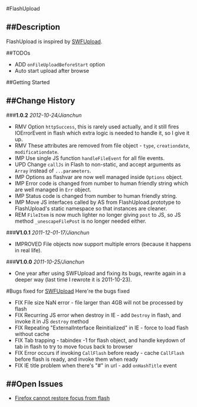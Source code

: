 #FlashUpload

##Description
---------------------
FlashUpload is inspired by [SWFUpload][].

##TODOs
- ADD `onFileUploadBeforeStart` option
- Auto start upload after browse

##Getting Started

##Change History
---------------------

###**1.0.2** _2012-10-24/Jianchun_
- RMV Option `httpSuccess`, this is rarely used actually, and it still fires IOErrorEvent in flash which extra logic is needed to handle it, so I give it up.
- RMV These attributes are removed from file object - `type`, `creationdate`, `modificationdate`.
- IMP Use single JS function `handleFileEvent` for all file events.
- UPD Change `callJs` in Flash to non-static, and accept arguments as `Array` instead of `...parameters`.
- IMP Options as flashvar are now well managed inside `Options` object.
- IMP Error code is changed from number to human friendly string which are well managed in `Err` object.
- IMP Status code is changed from number to human friendly string.
- IMP Move JS interfaces called by AS from FlashUpload.prototype to FlashUpload's static namespace so that instances are cleaner.
- REM `FileItem` is now much lighter no longer giving `post` to JS, so JS method `_unescapeFilePost` is no longer needed either.

###**V1.0.1** _2011-12-01-17/Jianchun_
- IMPROVED File objects now support multiple errors (because it happens in real life).

###**V1.0.0** _2011-10-25/Jianchun_
- One year after using SWFUpload and fixing its bugs, rewrite again in a deeper way (last time I rewrote it is 2011-10-23).

#Bugs fixed for [SWFUpload][]
Here're the bugs fixed
- FIX File size NaN error - file larger than 4GB will not be processed by flash
- FIX Recurring JS error when destroy in IE - add `Destroy` in flash, and invoke it in JS `destroy` method
- FIX Repeating "ExternalInterface Reinitialized" in IE - force to load flash without cache
- FIX Tab trapping - tabindex -1 for flash object, and handle keydown of tab in flash to try to move focus back to browser
- FIX Error occurs if invoking `CallFlash` before ready - cache `CallFlash` before flash is ready, and invoke them when ready
- FIX IE title problem when there's "#" in url - add `onHashTitle` event

##Open Issues
---------------------
- [Firefox cannot restore focus from flash](https://addons.mozilla.org/en-US/firefox/addon/restore-window-focus-after-fla/ "It's unresolvable")

[SWFUpload]: http://code.google.com/p/swfupload/ "JavaScript & Flash Upload Library"